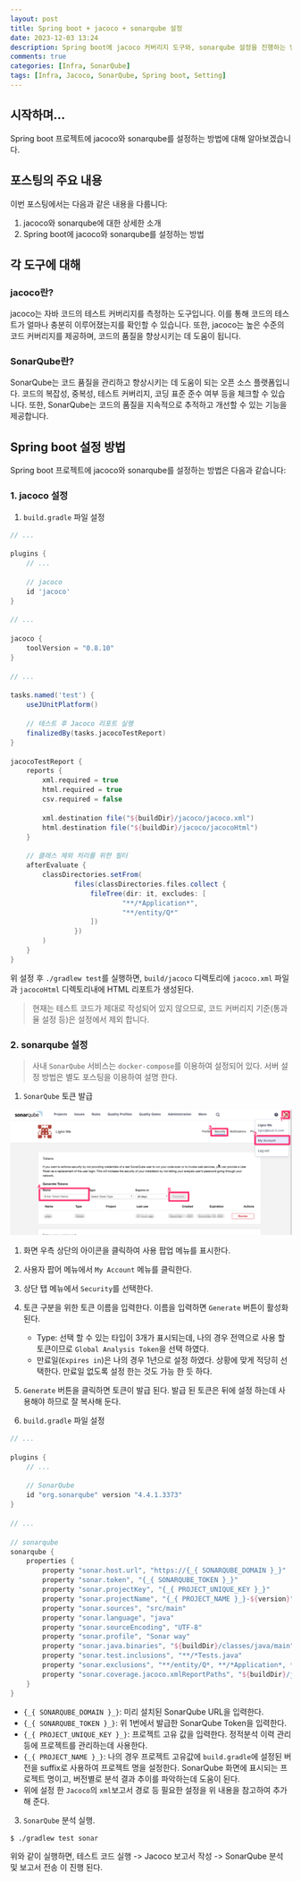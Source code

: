 ```yaml
---
layout: post
title: Spring boot + jacoco + sonarqube 설정
date: 2023-12-03 13:24
description: Spring boot에 jacoco 커버리지 도구와, sonarqube 설정을 진행하는 방법에 대해 알아본다.
comments: true
categories: [Infra, SonarQube]
tags: [Infra, Jacoco, SonarQube, Spring boot, Setting]
---
```


## 시작하며...

Spring boot 프로젝트에 jacoco와 sonarqube를 설정하는 방법에 대해 알아보겠습니다.

## 포스팅의 주요 내용

이번 포스팅에서는 다음과 같은 내용을 다룹니다:

1. jacoco와 sonarqube에 대한 상세한 소개
2. Spring boot에 jacoco와 sonarqube를 설정하는 방법

## 각 도구에 대해
### jacoco란?

jacoco는 자바 코드의 테스트 커버리지를 측정하는 도구입니다. 이를 통해 코드의 테스트가 얼마나 충분히 이루어졌는지를 확인할 수 있습니다. 또한, jacoco는 높은 수준의 코드 커버리지를 제공하며, 코드의 품질을 향상시키는 데 도움이 됩니다.

### SonarQube란?

SonarQube는 코드 품질을 관리하고 향상시키는 데 도움이 되는 오픈 소스 플랫폼입니다. 코드의 복잡성, 중복성, 테스트 커버리지, 코딩 표준 준수 여부 등을 체크할 수 있습니다. 또한, SonarQube는 코드의 품질을 지속적으로 추적하고 개선할 수 있는 기능을 제공합니다.

## Spring boot 설정 방법

Spring boot 프로젝트에 jacoco와 sonarqube를 설정하는 방법은 다음과 같습니다:

### 1. jacoco 설정
1. `build.gradle` 파일 설정

```gradle
// ...

plugins {
    // ...

    // jacoco
    id 'jacoco'
}

// ...

jacoco {
    toolVersion = "0.8.10"
}

// ...

tasks.named('test') {
    useJUnitPlatform()

    // 테스트 후 Jacoco 리포트 실행
    finalizedBy(tasks.jacocoTestReport)
}

jacocoTestReport {
    reports {
        xml.required = true
        html.required = true
        csv.required = false

        xml.destination file("${buildDir}/jacoco/jacoco.xml")
        html.destination file("${buildDir}/jacoco/jacocoHtml")
    }

    // 클래스 제외 처리를 위한 필터
    afterEvaluate {
        classDirectories.setFrom(
                files(classDirectories.files.collect {
                    fileTree(dir: it, excludes: [
                            "**/*Application*",
                            "**/entity/Q*"
                    ])
                })
        )
    }
}
```

위 설정 후 `./gradlew test`를 실행하면, `build/jacoco` 디렉토리에 `jacoco.xml` 파일과 `jacocoHtml` 디렉토리내에 HTML 리포트가 생성된다.

> 현재는 테스트 코드가 제대로 작성되어 있지 않으므로, 코드 커버리지 기준(통과율 설정 등)은 설정에서 제외 합니다.

### 2. sonarqube 설정

> 사내 `SonarQube` 서비스는 `docker-compose`를 이용하여 설정되어 있다. 서버 설정 방법은 별도 포스팅을 이용하여 설명 한다.

1. `SonarQube` 토큰 발급

![SonarQube 토큰 발급](/assets/img/post/infra/sonarqube/spring-boot-sonarqube-setting/001.png)
   1. 화면 우측 상단의 아이콘을 클릭하여 사용 팝업 메뉴를 표시한다.
   2. 사용자 팝어 메뉴에서 `My Account` 메뉴를 클릭한다.
   3. 상단 탭 메뉴에서 `Security`를 선택한다.
   4. 토큰 구분을 위한 토큰 이름을 입력한다. 이름을 입력하면 `Generate` 버튼이 활성화 된다. 
      - Type: 선택 할 수 있는 타입이 3개가 표시되는데, 나의 경우 전역으로 사용 할 토큰이므로 `Global Analysis Token`을 선택 하였다.
      - 만료일(`Expires in`)은 나의 경우 1년으로 설정 하였다. 상황에 맞게 적당히 선택한다. 만료일 없도록 설정 한는 것도 가능 한 듯 하다.
   5. `Generate` 버튼을 클릭하면 토큰이 발급 된다. 발급 된 토큰은 뒤에 설정 하는데 사용해야 하므로 잘 복사해 둔다.

2. `build.gradle` 파일 설정

```gradle
// ...

plugins {
    // ...

    // SonarQube
    id "org.sonarqube" version "4.4.1.3373"
}

// ...

// sonarqube
sonarqube {
    properties {
        property "sonar.host.url", "https://{_{ SONARQUBE_DOMAIN }_}"
        property "sonar.token", "{_{ SONARQUBE_TOKEN }_}"
        property "sonar.projectKey", "{_{ PROJECT_UNIQUE_KEY }_}"
        property "sonar.projectName", "{_{ PROJECT_NAME }_}-${version}"
        property "sonar.sources", "src/main"
        property "sonar.language", "java"
        property "sonar.sourceEncoding", "UTF-8"
        property "sonar.profile", "Sonar way"
        property "sonar.java.binaries", "${buildDir}/classes/java/main"
        property "sonar.test.inclusions", "**/*Tests.java"
        property "sonar.exclusions", "**/entity/Q*, **/*Application*, **/*Tests*"
        property "sonar.coverage.jacoco.xmlReportPaths", "${buildDir}/jacoco/jacoco.xml"
    }
}
```

   - `{_{ SONARQUBE_DOMAIN }_}`: 미리 설치된 SonarQube URL을 입력한다.
   - `{_{ SONARQUBE_TOKEN }_}`: 위 1번에서 발급한 SonarQube Token을 입력한다.
   - `{_{ PROJECT_UNIQUE_KEY }_}`: 프로젝트 고유 값을 입력한다. 정적분석 이력 관리등에 프로젝트를 관리하는데 사용한다.
   - `{_{ PROJECT_NAME }_}`: 나의 경우 프로젝트 고유값에 `build.gradle`에 설정된 버전을 suffix로 사용하여 프로젝트 명을 설정한다. SonarQube 화면에 표시되는 프로젝트 명이고, 버전별로 분석 결과 추이를 파악하는데 도움이 된다.
   - 위에 설정 한 `Jacoco`의 `xml`보고서 경로 등 필요한 설정을 위 내용을 참고하여 추가해 준다.

3. `SonarQube` 분석 실행.

```shell
$ ./gradlew test sonar
```

위와 같이 실행하면, 테스트 코드 실행 -> Jacoco 보고서 작성 -> SonarQube 분석 및 보고서 전송 이 진행 된다.

